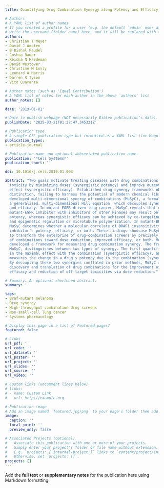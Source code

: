 ```yaml
---
title: Quantifying Drug Combination Synergy along Potency and Efficacy Axes

# Authors
# A YAML list of author names
# If you created a profile for a user (e.g. the default `admin` user at `content/authors/admin/`), 
# write the username (folder name) here, and it will be replaced with their full name and linked to their profile.
authors:
- Christian T Meyer
- David J Wooten
- B Bishal Paudel
- Joshua Bauer
- Keisha N Hardeman
- David Westover
- Christine M Lovly
- Leonard A Harris
- Darren R Tyson
- Vito Quaranta

# Author notes (such as 'Equal Contribution')
# A YAML list of notes for each author in the above `authors` list
author_notes: []

date: '2019-01-01'

# Date to publish webpage (NOT necessarily Bibtex publication's date).
publishDate: '2025-03-21T01:22:47.345321Z'

# Publication type.
# A single CSL publication type but formatted as a YAML list (for Hugo requirements).
publication_types:
- article-journal

# Publication name and optional abbreviated publication name.
publication: '*Cell Systems*'
publication_short: ''

doi: 10.1016/j.cels.2019.01.003

abstract: "Two goals motivate treating diseases with drug combinations: reduce off-target
  toxicity by minimizing doses (synergistic potency) and improve outcomes by escalating
  effect (synergistic efficacy). Established drug synergy frameworks obscure such
  distinction, failing to harness the potential of modern chemical libraries. We therefore
  developed multi-dimensional synergy of combinations (MuSyC), a formalism based on
  a generalized, multi-dimensional Hill equation, which decouples synergistic potency
  and efficacy. In mutant-EGFR-driven lung cancer, MuSyC reveals that combining a
  mutant-EGFR inhibitor with inhibitors of other kinases may result only in synergistic
  potency, whereas synergistic efficacy can be achieved by co-targeting mutant-EGFR
  and epigenetic regulation or microtubule polymerization. In mutant-BRAF melanoma,
  MuSyC determines whether a molecular correlate of BRAFi insensitivity alters a BRAF
  inhibitor's potency, efficacy, or both. These findings showcase MuSyC's potential
  to transform the enterprise of drug-combination screens by precisely guiding translation
  of combinations toward dose reduction, improved efficacy, or both. Meyer et al.
  developed a framework for measuring drug combination synergy. The framework, termed
  MuSyC, distinguishes between two types of synergy. The first quantifies the change
  in the maximal effect with the combination (synergistic efficacy), and the second
  measures the change in a drug's potency due to the combination (synergistic potency).
  By decoupling these two synergies conflated in prior methods, MuSyC rationally guides
  discovery and translation of drug combinations for the improvement of therapeutic
  efficacy and reduction of off-target toxicities via dose reduction."

# Summary. An optional shortened abstract.
summary: ''

tags:
- Braf-mutant melanoma
- Drug synergy
- High-throughput combination drug screens
- Non-small-cell lung cancer
- Systems pharmacology

# Display this page in a list of Featured pages?
featured: false

# Links
url_pdf: ''
url_code: ''
url_dataset: ''
url_poster: ''
url_project: ''
url_slides: ''
url_source: ''
url_video: ''

# Custom links (uncomment lines below)
# links:
# - name: Custom Link
#   url: http://example.org

# Publication image
# Add an image named `featured.jpg/png` to your page's folder then add a caption below.
image:
  caption: ''
  focal_point: ''
  preview_only: false

# Associated Projects (optional).
#   Associate this publication with one or more of your projects.
#   Simply enter your project's folder or file name without extension.
#   E.g. `projects: ['internal-project']` links to `content/project/internal-project/index.md`.
#   Otherwise, set `projects: []`.
projects: []
---
```


Add the **full text** or **supplementary notes** for the publication here using Markdown formatting.
